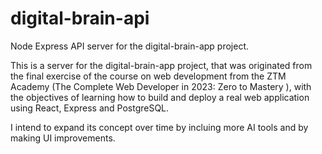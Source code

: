 # digital-brain-api
Node Express API server for the digital-brain-app project.

This is a server for the digital-brain-app project, that was originated from the final exercise of the course on web development from the ZTM Academy (The Complete Web Developer in 2023: Zero to Mastery ), with the objectives of learning how to build and deploy a real web application using React, Express and PostgreSQL.

I intend to expand its concept over time by incluing more AI tools and by making UI improvements.
